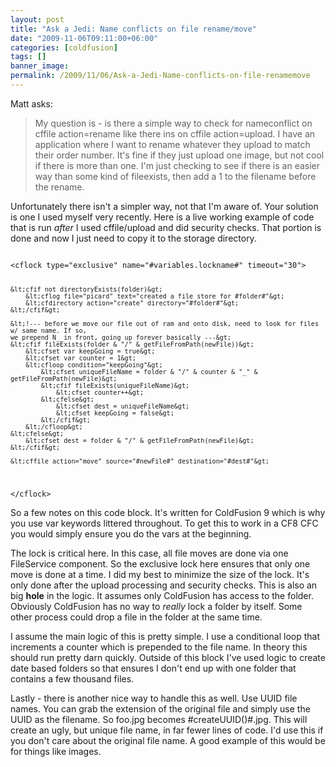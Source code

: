 ```yaml
---
layout: post
title: "Ask a Jedi: Name conflicts on file rename/move"
date: "2009-11-06T09:11:00+06:00"
categories: [coldfusion]
tags: []
banner_image: 
permalink: /2009/11/06/Ask-a-Jedi-Name-conflicts-on-file-renamemove
---
```


Matt asks:

<blockquote>
My question is - is there a simple way to check for nameconflict on cffile action=rename like there ins on cffile action=upload. I have an application where I want to rename whatever they upload to match their order number.  It's fine if they just upload one image, but not cool if there is more than one.  I'm just checking to see if there is an easier way than some kind of fileexists, then add a 1 to the filename before the rename.
</blockquote>

Unfortunately there isn't a simpler way, not that I'm aware of. Your solution is one I used myself very recently. Here is a live working example of code that is run <i>after</i> I used cffile/upload and did security checks. That portion is done and now I just need to copy it to the storage directory.
<!--more-->
<code>
&lt;cflock type="exclusive" name="#variables.lockname#" timeout="30"&gt;

	&lt;cfif not directoryExists(folder)&gt;
		&lt;cflog file="picard" text="created a file store for #folder#"&gt;
		&lt;cfdirectory action="create" directory="#folder#"&gt;
	&lt;/cfif&gt;

	&lt;!--- before we move our file out of ram and onto disk, need to look for files w/ same name. If so, 
	we prepend N_ in front, going up forever basically ---&gt;
	&lt;cfif fileExists(folder & "/" & getFileFromPath(newFile))&gt;
		&lt;cfset var keepGoing = true&gt;
		&lt;cfset var counter = 1&gt;
		&lt;cfloop condition="keepGoing"&gt;
			&lt;cfset uniqueFileName = folder & "/" & counter & "_" & getFileFromPath(newFile)&gt;
			&lt;cfif fileExists(uniqueFileName)&gt;
				&lt;cfset counter++&gt;
			&lt;cfelse&gt;
				&lt;cfset dest = uniqueFileName&gt;
				&lt;cfset keepGoing = false&gt;
			&lt;/cfif&gt;
		&lt;/cfloop&gt;
	&lt;cfelse&gt;
		&lt;cfset dest = folder & "/" & getFileFromPath(newFile)&gt;
	&lt;/cfif&gt;

	&lt;cffile action="move" source="#newFile#" destination="#dest#"&gt;		

&lt;/cflock&gt;	
</code>

So a few notes on this code block. It's written for ColdFusion 9 which is why you use var keywords littered throughout. To get this to work in a CF8 CFC you would simply ensure you do the vars at the beginning. 

The lock is critical here. In this case, all file moves are done via one FileService component. So the exclusive lock here ensures that only one move is done at a time. I did my best to minimize the size of the lock. It's only done after the upload processing and security checks. This is also an big <b>hole</b> in the logic. It assumes only ColdFusion has access to the folder. Obviously ColdFusion has no way to <i>really</i> lock a folder by itself. Some other process could drop a file in the folder at the same time. 

I assume the main logic of this is pretty simple. I use a conditional loop that increments a counter which is prepended to the file name. In theory this should run pretty darn quickly. Outside of this block I've used logic to create date based folders so that ensures I don't end up with one folder that contains a few thousand files. 

Lastly - there is another nice way to handle this as well. Use UUID file names. You can grab the extension of the original file and simply use the UUID as the filename. So foo.jpg becomes #createUUID()#.jpg. This will create an ugly, but unique file name, in far fewer lines of code. I'd use this if you don't care about the original file name. A good example of this would be for things like images.